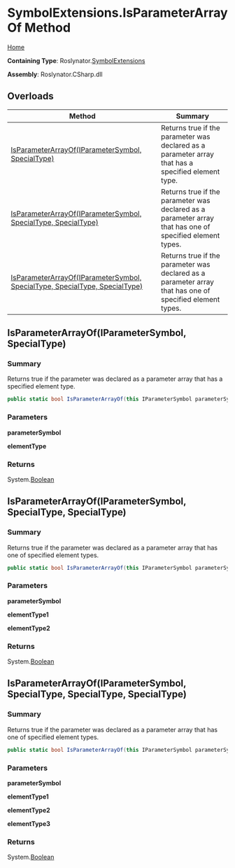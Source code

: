 <a name="_top"></a>

# SymbolExtensions\.IsParameterArrayOf Method

[Home](../../../README.md#_top)

**Containing Type**: Roslynator\.[SymbolExtensions](../README.md#_top)

**Assembly**: Roslynator\.CSharp\.dll

## Overloads

| Method | Summary |
| ------ | ------- |
| [IsParameterArrayOf(IParameterSymbol, SpecialType)](#Roslynator_SymbolExtensions_IsParameterArrayOf_Microsoft_CodeAnalysis_IParameterSymbol_Microsoft_CodeAnalysis_SpecialType_) | Returns true if the parameter was declared as a parameter array that has a specified element type\. |
| [IsParameterArrayOf(IParameterSymbol, SpecialType, SpecialType)](#Roslynator_SymbolExtensions_IsParameterArrayOf_Microsoft_CodeAnalysis_IParameterSymbol_Microsoft_CodeAnalysis_SpecialType_Microsoft_CodeAnalysis_SpecialType_) | Returns true if the parameter was declared as a parameter array that has one of specified element types\. |
| [IsParameterArrayOf(IParameterSymbol, SpecialType, SpecialType, SpecialType)](#Roslynator_SymbolExtensions_IsParameterArrayOf_Microsoft_CodeAnalysis_IParameterSymbol_Microsoft_CodeAnalysis_SpecialType_Microsoft_CodeAnalysis_SpecialType_Microsoft_CodeAnalysis_SpecialType_) | Returns true if the parameter was declared as a parameter array that has one of specified element types\. |

## IsParameterArrayOf\(IParameterSymbol, SpecialType\) <a name="Roslynator_SymbolExtensions_IsParameterArrayOf_Microsoft_CodeAnalysis_IParameterSymbol_Microsoft_CodeAnalysis_SpecialType_"></a>

### Summary

Returns true if the parameter was declared as a parameter array that has a specified element type\.

```csharp
public static bool IsParameterArrayOf(this IParameterSymbol parameterSymbol, SpecialType elementType)
```

### Parameters

**parameterSymbol**

**elementType**

### Returns

System\.[Boolean](https://docs.microsoft.com/en-us/dotnet/api/system.boolean)

## IsParameterArrayOf\(IParameterSymbol, SpecialType, SpecialType\) <a name="Roslynator_SymbolExtensions_IsParameterArrayOf_Microsoft_CodeAnalysis_IParameterSymbol_Microsoft_CodeAnalysis_SpecialType_Microsoft_CodeAnalysis_SpecialType_"></a>

### Summary

Returns true if the parameter was declared as a parameter array that has one of specified element types\.

```csharp
public static bool IsParameterArrayOf(this IParameterSymbol parameterSymbol, SpecialType elementType1, SpecialType elementType2)
```

### Parameters

**parameterSymbol**

**elementType1**

**elementType2**

### Returns

System\.[Boolean](https://docs.microsoft.com/en-us/dotnet/api/system.boolean)

## IsParameterArrayOf\(IParameterSymbol, SpecialType, SpecialType, SpecialType\) <a name="Roslynator_SymbolExtensions_IsParameterArrayOf_Microsoft_CodeAnalysis_IParameterSymbol_Microsoft_CodeAnalysis_SpecialType_Microsoft_CodeAnalysis_SpecialType_Microsoft_CodeAnalysis_SpecialType_"></a>

### Summary

Returns true if the parameter was declared as a parameter array that has one of specified element types\.

```csharp
public static bool IsParameterArrayOf(this IParameterSymbol parameterSymbol, SpecialType elementType1, SpecialType elementType2, SpecialType elementType3)
```

### Parameters

**parameterSymbol**

**elementType1**

**elementType2**

**elementType3**

### Returns

System\.[Boolean](https://docs.microsoft.com/en-us/dotnet/api/system.boolean)

